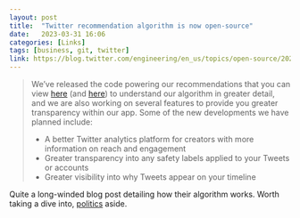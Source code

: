 ```yaml
---
layout: post
title:  "Twitter recommendation algorithm is now open-source"
date:   2023-03-31 16:06
categories: [Links]
tags: [business, git, twitter]
link: https://blog.twitter.com/engineering/en_us/topics/open-source/2023/twitter-recommendation-algorithm
---
```


>We’ve released the code powering our recommendations that you can view [here](https://github.com/twitter/the-algorithm) (and [here](https://github.com/twitter/the-algorithm-ml)) to understand our algorithm in greater detail, and we are also working on several features to provide you greater transparency within our app. Some of the new developments we have planned include:
>
>- A better Twitter analytics platform for creators with more information on reach and engagement
>- Greater transparency into any safety labels applied to your Tweets or accounts
>- Greater visibility into why Tweets appear on your timeline

Quite a long-winded blog post detailing how their algorithm works. Worth taking a dive into, [politics](https://observer.com/2023/03/elon-musk-twitter-follower-top-obama/) aside.
